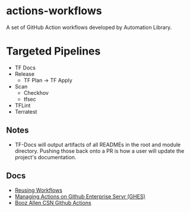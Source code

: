 # actions-workflows
A set of GitHub Action workflows developed by Automation Library.
# Targeted Pipelines
* TF Docs
* Release
    * TF Plan -> TF Apply
* Scan
    * Checkhov
    * tfsec
* TFLint
* Terratest

## Notes
- TF-Docs will output artifacts of all READMEs in the root and module directory. Pushing those back onto a PR is how a user will update the project's documentation.

## Docs
- [Reusing Workflows](https://docs.github.com/en/actions/using-workflows/reusing-workflows#using-inputs-and-secrets-in-a-reusable-workflow)
- [Managing Actions on Github Enterprise Servr (GHES)](https://docs.github.com/en/enterprise-server@3.5/admin/github-actions/managing-access-to-actions-from-githubcom/about-using-actions-in-your-enterprise)
- [Booz Allen CSN Github Actions](https://github.boozallencsn.com/actions)